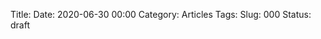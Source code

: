 Title:
Date: 2020-06-30 00:00
Category: Articles
Tags:
Slug: 000
Status: draft



<!--
vim: spell spelllang=fr
-->
